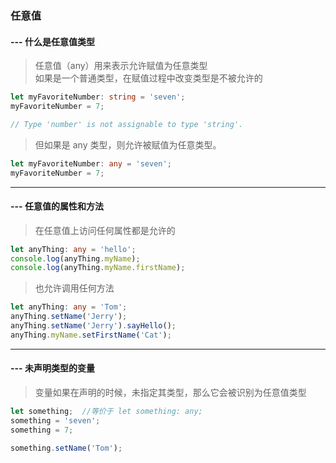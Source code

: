 ### 任意值
#### --- 什么是任意值类型
> 任意值（any）用来表示允许赋值为任意类型 \
> 如果是一个普通类型，在赋值过程中改变类型是不被允许的
```typescript
let myFavoriteNumber: string = 'seven';
myFavoriteNumber = 7;

// Type 'number' is not assignable to type 'string'.
```
> 但如果是 any 类型，则允许被赋值为任意类型。
```typescript
let myFavoriteNumber: any = 'seven';
myFavoriteNumber = 7;
```
---
#### --- 任意值的属性和方法
> 在任意值上访问任何属性都是允许的
```typescript
let anyThing: any = 'hello';
console.log(anyThing.myName);
console.log(anyThing.myName.firstName);
```
> 也允许调用任何方法
```typescript
let anyThing: any = 'Tom';
anyThing.setName('Jerry');
anyThing.setName('Jerry').sayHello();
anyThing.myName.setFirstName('Cat');
```
---
#### --- 未声明类型的变量
> 变量如果在声明的时候，未指定其类型，那么它会被识别为任意值类型
```typescript
let something;  //等价于 let something: any;
something = 'seven';
something = 7;

something.setName('Tom');
```

